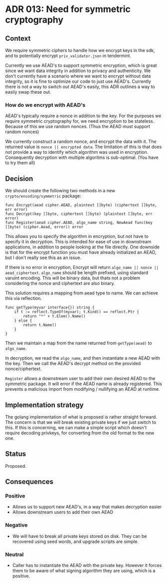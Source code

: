 # ADR 013: Need for symmetric cryptography

## Context

We require symmetric ciphers to handle how we encrypt keys in the sdk,
and to potentially encrypt `priv_validator.json` in tendermint.

Currently we use AEAD's to support symmetric encryption,
which is great since we want data integrity in addition to privacy and authenticity.
We don't currently have a scenario where we want to encrypt without data integrity,
so it is fine to optimize our code to just use AEAD's.
Currently there is not a way to switch out AEAD's easily, this ADR outlines a way
to easily swap these out.

### How do we encrypt with AEAD's

AEAD's typically require a nonce in addition to the key.
For the purposes we require symmetric cryptography for,
we need encryption to be stateless.
Because of this we use random nonces.
(Thus the AEAD must support random nonces)

We currently construct a random nonce, and encrypt the data with it.
The returned value is `nonce || encrypted data`.
The limitation of this is that does not provide a way to identify
which algorithm was used in encryption.
Consequently decryption with multiple algoritms is sub-optimal.
(You have to try them all)

## Decision

We should create the following two methods in a new `crypto/encoding/symmetric` package:

```golang
func Encrypt(aead cipher.AEAD, plaintext []byte) (ciphertext []byte, err error)
func Decrypt(key []byte, ciphertext []byte) (plaintext []byte, err error)
func Register(aead cipher.AEAD, algo_name string, NewAead func(key []byte) (cipher.Aead, error)) error
```

This allows you to specify the algorithm in encryption, but not have to specify
it in decryption.
This is intended for ease of use in downstream applications, in addition to people
looking at the file directly.
One downside is that for the encrypt function you must have already initialized an AEAD,
but I don't really see this as an issue.

If there is no error in encryption, Encrypt will return `algo_name || nonce || aead_ciphertext`.
`algo_name` should be length prefixed, using standard varuint encoding.
This will be binary data, but thats not a problem considering the nonce and ciphertext are also binary.

This solution requires a mapping from aead type to name.
We can achieve this via reflection.

```golang
func getType(myvar interface{}) string {
    if t := reflect.TypeOf(myvar); t.Kind() == reflect.Ptr {
        return "*" + t.Elem().Name()
    } else {
        return t.Name()
    }
}
```

Then we maintain a map from the name returned from `getType(aead)` to `algo_name`.

In decryption, we read the `algo_name`, and then instantiate a new AEAD with the key.
Then we call the AEAD's decrypt method on the provided nonce/ciphertext.

`Register` allows a downstream user to add their own desired AEAD to the symmetric package.
It will error if the AEAD name is already registered.
This prevents a malicious import from modifying / nullifying an AEAD at runtime.

## Implementation strategy

The golang implementation of what is proposed is rather straight forward.
The concern is that we will break existing private keys if we just switch to this.
If this is concerning, we can make a simple script which doesn't require decoding privkeys,
for converting from the old format to the new one.

## Status

Proposed.

## Consequences

### Positive

- Allows us to support new AEAD's, in a way that makes decryption easier
- Allows downstream users to add their own AEAD

### Negative

- We will have to break all private keys stored on disk.
  They can be recovered using seed words, and upgrade scripts are simple.

### Neutral

- Caller has to instantiate the AEAD with the private key.
  However it forces them to be aware of what signing algorithm they are using, which is a positive.
